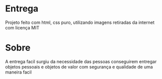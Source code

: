 # Entrega
Projeto feito com html, css puro, utilizando imagens retiradas da internet com licença MIT 

# Sobre
A entrega facil surgiu da necessidade das pessoas conseguirem entregar objetos pessoais e objetos de valor com segurança e qualidade de uma maneira facil
